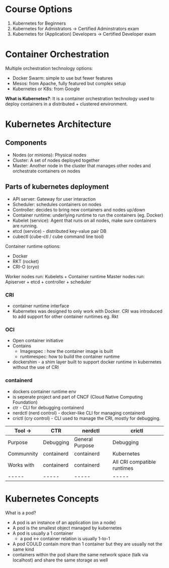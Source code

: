 # Course Options
1. Kubernetes for Beginners
2. Kubernetes for Admistrators -> Certified Adminstrators exam
3. Kubernetes for (Application) Developers -> Certified Developer exam
   
# Container Orchestration
Multiple orchestration technology options:
* Docker Swarm: simple to use but fewer features
* Mesos: from Apache, fully featured but complex setup
* Kubernetes or K8s: from Google

**What is Kubernetes?**: It is a container orchestration technology used to deploy containers in a distributed + clustered environment.

# Kubernetes Architecture
## **Components**
* Nodes (or minions): Physical nodes 
* Cluster: A set of nodes deployed together
* Master: Another node in the cluster that manages other nodes and orchestrate containers on nodes

## Parts of kubernetes deployment
* API server: Gateway for user interaction
* Scheduler: schedules containers on nodes
* Controller: decides to bring new containers and nodes up/down
* Container runtime: underlying runtime to run the containers (eg. Docker)
* Kubelet (service): Agent that runs on all nodes, make sure containers are running.
* etcd (service) - distributed key-value pair DB
* cubectl (cube-ctl / cube command line tool)

Container runtime options:
* Docker
* RKT (rocket)
* CRI-O (cryo)

Worker nodes run: Kubelets + Container runtime
Master nodes run: Apiserver + etcd + controller + scheduler

### CRI
- container runtime interface
- Kubernetes was designed to only work with Docker. CRI was introduced to add support for other container runtimes eg. Rkt

### OCI
- Open container initiative
- Contains
  - Imagespec : how the container image is built
  - runtimespec: how to build the container runtime
- dockershim - a shim layer built to support docker runtime in kubernetes without the use of CRI

### containerd
- dockers container runtime env
- is seperate project and part of CNCF (Cloud Native Computing Foundation)
- ctr - CLI for debugging containerd
- nerdctl (nerd control) - docker-like CLI for managing containerd
- crictl (cry control) - CLI used to manage the CRI, mostly for debugging.


| Tool -> | CTR | nerdctl | crictl |
| ------- | --- | ------- | -------|
| Purpose | Debugging | General Purpose | Debugging |
| Communnity | containerd | containerd | Kubernetes |
| Works with | containerd| containerd | All CRI compatible runtimes |
| ----- | ----- | ----- | ----- |

# Kubernetes Concepts
What is a pod?
- A pod is an instance of an application (on a node)
- A pod is the smallest object managed by kubernetes
- A pod is usually a 1 container 
  - a pod <-> container relation is usually 1-to-1
- A pod COULD contain more than 1 container but they are usually not the same kind
- containers within the pod share the same network space (talk via localhost) and share the same storage as well